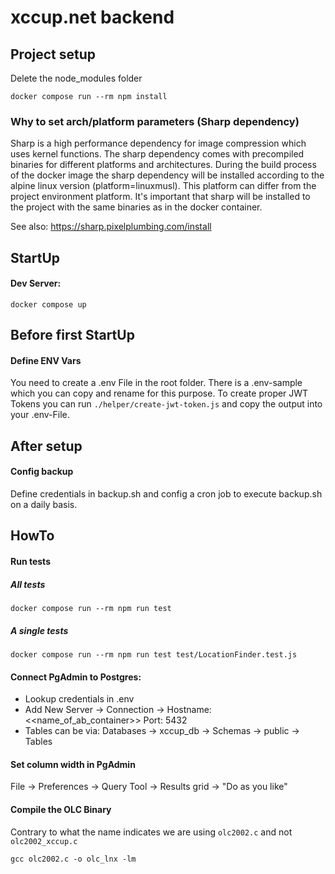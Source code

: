 # xccup.net backend

## Project setup

Delete the node_modules folder

```
docker compose run --rm npm install
```

### Why to set arch/platform parameters (Sharp dependency)

Sharp is a high performance dependency for image compression which uses kernel functions.
The sharp dependency comes with precompiled binaries for different platforms and architectures.
During the build process of the docker image the sharp dependency will be installed according to the alpine linux version (platform=linuxmusl).
This platform can differ from the project environment platform. It's important that sharp will be installed to the project with the same binaries as in the docker container.

See also:
https://sharp.pixelplumbing.com/install

## StartUp

#### Dev Server:

```
docker compose up
```

## Before first StartUp

#### Define ENV Vars

You need to create a .env File in the root folder. There is a .env-sample which you can copy and rename for this purpose. To create proper JWT Tokens you can run `./helper/create-jwt-token.js` and copy the output into your .env-File.

## After setup

#### Config backup

Define credentials in backup.sh and config a cron job to execute backup.sh on a daily basis.

## HowTo

#### Run tests

##### All tests

```
docker compose run --rm npm run test
```

##### A single tests

```
docker compose run --rm npm run test test/LocationFinder.test.js
```

#### Connect PgAdmin to Postgres:

- Lookup credentials in .env
- Add New Server -> Connection -> Hostname: <<name_of_ab_container>> Port: 5432
- Tables can be via: Databases -> xccup_db -> Schemas -> public -> Tables

#### Set column width in PgAdmin

File -> Preferences -> Query Tool -> Results grid -> "Do as you like"

#### Compile the OLC Binary

Contrary to what the name indicates we are using `olc2002.c` and not `olc2002_xccup.c`

```
gcc olc2002.c -o olc_lnx -lm
```
